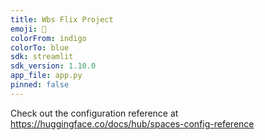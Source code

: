 ```yaml
---
title: Wbs Flix Project
emoji: 🐢
colorFrom: indigo
colorTo: blue
sdk: streamlit
sdk_version: 1.10.0
app_file: app.py
pinned: false
---
```


Check out the configuration reference at https://huggingface.co/docs/hub/spaces-config-reference
